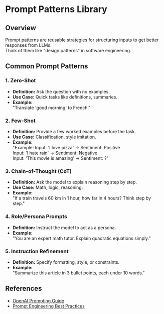 # Prompt Patterns Library

## Overview
Prompt patterns are reusable strategies for structuring inputs to get better responses from LLMs.  
Think of them like "design patterns" in software engineering.

## Common Prompt Patterns

### 1. Zero-Shot
- **Definition:** Ask the question with no examples.
- **Use Case:** Quick tasks like definitions, summaries.
- **Example:**  
  "Translate 'good morning' to French."

### 2. Few-Shot
- **Definition:** Provide a few worked examples before the task.
- **Use Case:** Classification, style imitation.
- **Example:**  
  "Example: Input: 'I love pizza' → Sentiment: Positive  
   Input: 'I hate rain' → Sentiment: Negative  
   Input: 'This movie is amazing' → Sentiment: ?"

### 3. Chain-of-Thought (CoT)
- **Definition:** Ask the model to explain reasoning step by step.
- **Use Case:** Math, logic, reasoning.
- **Example:**  
  "If a train travels 60 km in 1 hour, how far in 4 hours? Think step by step."

### 4. Role/Persona Prompts
- **Definition:** Instruct the model to act as a persona.
- **Example:**  
  "You are an expert math tutor. Explain quadratic equations simply."

### 5. Instruction Refinement
- **Definition:** Specify formatting, style, or constraints.
- **Example:**  
  "Summarize this article in 3 bullet points, each under 10 words."

## References
- [OpenAI Prompting Guide](https://platform.openai.com/docs/guides/prompting)  
- [Prompt Engineering Best Practices](https://help.openai.com/en/articles/6654000-best-practices-for-prompt-engineering-with-the-openai-api)  

